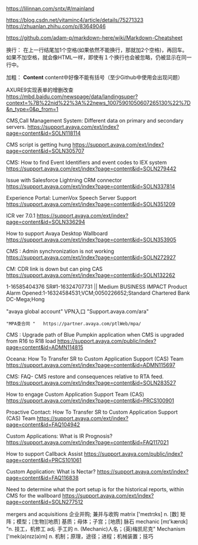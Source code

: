 


https://lilinnan.com/sntx/#/mainland

https://blog.csdn.net/vitaminc4/article/details/75271323
https://zhuanlan.zhihu.com/p/83649046

https://github.com/adam-p/markdown-here/wiki/Markdown-Cheatsheet



换行： 在上一行结尾加1个空格(如果依然不能换行，那就加2个空格)，再回车。 如果不加空格，就会像HTML一样，即使有１个换行也会被忽略，仍被显示在同一行中。

加粗： **Content**  content中好像不能有括号（至少Github中使用会出现问题）






























AXURE9实现表单的增删改查
https://mbd.baidu.com/newspage/data/landingsuper?context=%7B%22nid%22%3A%22news_10075901050607265130%22%7D&n_type=0&p_from=1









CMS,Call Management System: Different data on primary and secondary servers.
https://support.avaya.com/ext/index?page=content&id=SOLN118114


CMS script is getting hung
https://support.avaya.com/ext/index?page=content&id=SOLN305707

CMS: How to find Event Identifiers and event codes to IEX system
https://support.avaya.com/ext/index?page=content&id=SOLN279442

Issue with Salesforce Lightning CRM connector
https://support.avaya.com/ext/index?page=content&id=SOLN337814


Experience Portal: LumenVox Speech Server Support
https://support.avaya.com/ext/index?page=content&id=SOLN351209


ICR ver 7.0.1
https://support.avaya.com/ext/index?page=content&id=SOLN336294


How to support Avaya Desktop Wallboard
https://support.avaya.com/ext/index?page=content&id=SOLN353905

CMS : Admin synchronization is not working
https://support.avaya.com/ext/index?page=content&id=SOLN272927

CM: CDR link is down but can ping CAS
https://support.avaya.com/ext/index?page=content&id=SOLN132262


1-16585404376
SR#1-16324707731 || Medium BUSINESS IMPACT Product Alarm Opened:1-16324584531;VCM;0050226652;Standard Chartered Bank DC-Mega;Hong 


"avaya global account"	VPN入口	"Support.avaya.com/ara"

	"MPA查合同 "	https://partner.avaya.com/ptlWeb/mpa/





CMS : Upgrade path of Blue Pumpkin application when CMS is upgraded from R16 to R18 load
https://support.avaya.com/public/index?page=content&id=ADMN114815


Oceana: How To Transfer SR to Custom Application Support (CAS) Team
https://support.avaya.com/ext/index?page=content&id=ADMN115697



CMS: FAQ- CMS restore and consequences relative to RTA feed.
https://support.avaya.com/ext/index?page=content&id=SOLN283527



How to engage Custom Application Support Team (CAS)
https://support.avaya.com/ext/index?page=content&id=PRCS100901


Proactive Contact: How To Transfer SR to Custom Application Support (CAS) Team
https://support.avaya.com/ext/index?page=content&id=FAQ104942

Custom Applications: What is IR Prognosis?
https://support.avaya.com/ext/index?page=content&id=FAQ117021



How to support Callback Assist
https://support.avaya.com/public/index?page=content&id=PRCS101061


Custom Application: What is Nectar?
https://support.avaya.com/ext/index?page=content&id=FAQ116838


Need to determine what the port setup is for the historical reports, within CMS for the wallboard
https://support.avaya.com/ext/index?page=content&id=SOLN277512



mergers and acquisitions	企业并购; 兼并与收购
matrix ['meɪtrɪks]	 n. [数] 矩阵；模型；[生物][地质] 基质；母体；子宫；[地质] 脉石
mechanic [mɪ'kænɪk] 	"n. 技工，机修工
adj. 手工的
n. (Mechanic)人名；(英)梅凯尼克"
Mechanism ['mek(ə)nɪz(ə)m]	n. 机制；原理，途径；进程；机械装置；技巧
